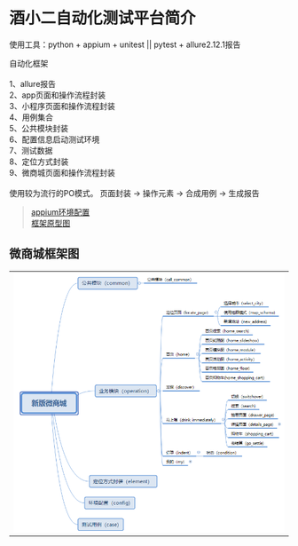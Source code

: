 # 酒小二自动化测试平台简介

使用工具：python + appium + unitest || pytest + allure2.12.1报告

自动化框架\
\
1、allure报告\
2、app页面和操作流程封装\
3、小程序页面和操作流程封装\
4、用例集合\
5、公共模块封装\
6、配置信息启动测试环境\
7、测试数据\
8、定位方式封装\
9、微商城页面和操作流程封装\
\
使用较为流行的PO模式。
页面封装 → 操作元素 → 合成用例 → 生成报告

>[appium环境配置](https://github.com/yuanshen12/jiuxiaoer/blob/test/appium.text)\
>[框架原型图](https://github.com/yuanshen12/jiuxiaoer/blob/master/config/call_me.jpg)

## 微商城框架图

<table>
<tr>
<td><img src="https://github.com/yuanshen12/jiuxiaoer/blob/master/config/call_me.jpg"/></td>
</tr>

</table>


